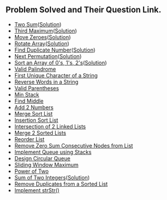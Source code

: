 ## Problem Solved and Their Question Link.

- [Two Sum](https://leetcode.com/problems/two-sum/submissions/)([Solution](./two_sum.py))
- [Third Maximum](https://leetcode.com/problems/third-maximum-number/submissions/)([Solution](./third_maximum.py))
- [Move Zeroes](https://leetcode.com/problems/move-zeroes/submissions/)([Solution](./move_zeroes.py))
- [Rotate Array](https://leetcode.com/problems/rotate-array/)([Solution](./rotate_array.py))
- [Find Duplicate Number](https://leetcode.com/problems/find-the-duplicate-number/)([Solution](./find_duplicate_num.py))
- [Next Permutation](https://leetcode.com/problems/next-permutation/)([Solution](./next_permutation.py))
- [Sort an Array of 0's, 1's, 2's](https://leetcode.com/problems/sort-colors/)([Solution](./sort_colors.py))
- [Valid Palindrome](https://leetcode.com/problems/valid-palindrome/)
- [First Unique Character of a String](https://leetcode.com/problems/first-unique-character-in-a-string/)
- [Reverse Words in a String](https://leetcode.com/problems/reverse-words-in-a-string/)
- [Valid Parentheses](https://leetcode.com/problems/valid-parentheses/)
- [Min Stack](https://leetcode.com/problems/min-stack/)
- [Find Middle](https://leetcode.com/problems/middle-of-the-linked-list/)
- [Add 2 Numbers](https://leetcode.com/problems/add-two-numbers/)
- [Merge Sort List](https://leetcode.com/problems/sort-list/)
- [Insertion Sort List](https://leetcode.com/problems/insertion-sort-list/)
- [Intersection of 2 Linked Lists](https://leetcode.com/problems/intersection-of-two-linked-lists/)
- [Merge 2 Sorted Lists](https://leetcode.com/problems/merge-two-sorted-lists/)
- [Reorder List](https://leetcode.com/problems/reorder-list/)
- [Remove Zero Sum Consecutive Nodes from List](https://leetcode.com/problems/remove-zero-sum-consecutive-nodes-from-linked-list/)
- [Implement Queue using Stacks](https://leetcode.com/problems/implement-queue-using-stacks/)
- [Design Circular Queue](https://leetcode.com/problems/design-circular-queue/)
- [Sliding Window Maximum](https://leetcode.com/problems/sliding-window-maximum/)
- [Power of Two](https://leetcode.com/problems/power-of-two/)
- [Sum of Two Integers](https://leetcode.com/problems/sum-of-two-integers/)([Solution](./sum_2_integers.py))
- [Remove Duplicates from a Sorted List](https://leetcode.com/problems/remove-duplicates-from-sorted-list-ii/)
- [Implement strStr()](https://leetcode.com/problems/implement-strstr/)
